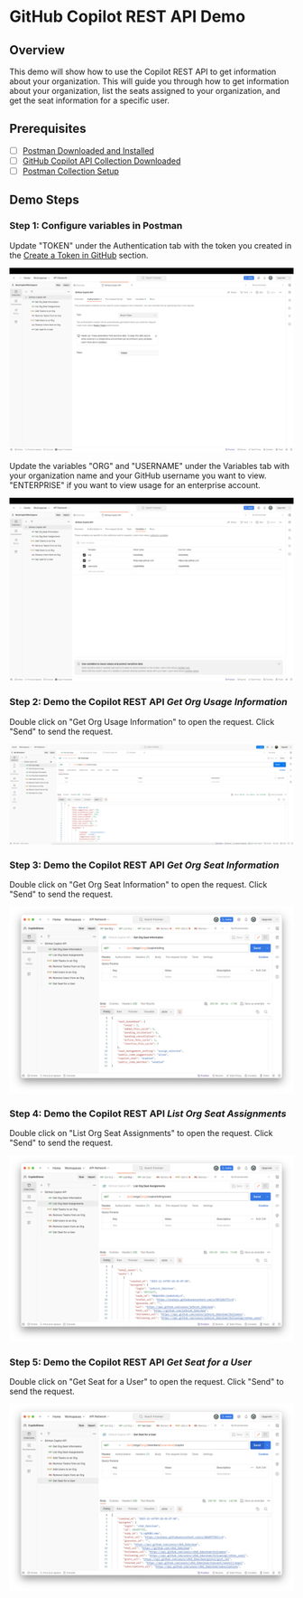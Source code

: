# GitHub Copilot REST API Demo

## Overview

This demo will show how to use the Copilot REST API to get information about your organization. This will guide you through how to get information about your organization, list the seats assigned to your organization, and get the seat information for a specific user.

## Prerequisites

- [ ] [Postman Downloaded and Installed](https://www.postman.com/downloads/)
- [ ] [GitHub Copilot API Collection Downloaded](../Demo2-Telemetry/postman-setup-info/GitHubCopilotAPI.postman_collection.json)
- [ ] [Postman Collection Setup](../Demo2-Telemetry/postman-setup-info/postman-collection-setup.md)

## Demo Steps

### Step 1: Configure variables in Postman

Update "TOKEN" under the Authentication tab with the token you created in the [Create a Token in GitHub](../Demo2-Telemetry/postman-setup-info/postman-collection-setup.md#step-3-create-a-token-in-github) section.

![postman token update](../docs/images/Telemetry/postman-update-token.png)

Update the variables "ORG" and "USERNAME" under the Variables tab with your organization name and your GitHub username you want to view. "ENTERPRISE" if you want to view usage for an enterprise account.

![postman variable update](../docs/images/Telemetry/postman-update-variables.png)

### Step 2: Demo the Copilot REST API _Get Org Usage Information_

Double click on "Get Org Usage Information" to open the request. Click "Send" to send the request.

![Get Org Usage Information](../docs/images/Telemetry/get-org-usage-information.png)

### Step 3: Demo the Copilot REST API _Get Org Seat Information_

Double click on "Get Org Seat Information" to open the request. Click "Send" to send the request.

![Get Org Seat Information](../docs/images/Telemetry/get-org-seat-information.png)

### Step 4: Demo the Copilot REST API _List Org Seat Assignments_

Double click on "List Org Seat Assignments" to open the request. Click "Send" to send the request.

![List Org Seat Assignments](../docs/images/Telemetry/list-org-seat-assignments.png)

### Step 5: Demo the Copilot REST API _Get Seat for a User_

Double click on "Get Seat for a User" to open the request. Click "Send" to send the request.

![Get Seat for a User](../docs/images/Telemetry/get-seat-for-a-user.png)
